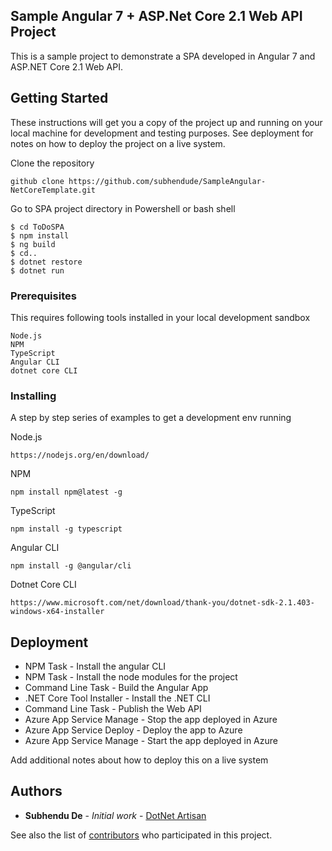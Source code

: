 ## Sample Angular 7  + ASP.Net Core 2.1 Web API Project

This is a sample project to demonstrate a SPA developed in Angular 7 and ASP.NET Core 2.1 Web API.

## Getting Started

These instructions will get you a copy of the project up and running on your local machine for development and testing purposes. See deployment for notes on how to deploy the project on a live system.

Clone the repository

```
github clone https://github.com/subhendude/SampleAngular-NetCoreTemplate.git
```

Go to SPA project directory in Powershell or bash shell

```
$ cd ToDoSPA
$ npm install
$ ng build
$ cd..
$ dotnet restore
$ dotnet run
```

### Prerequisites

This requires following tools installed in your local development sandbox

```
Node.js
NPM
TypeScript
Angular CLI
dotnet core CLI
```

### Installing

A step by step series of examples to get a development env running

Node.js

```
https://nodejs.org/en/download/
```

NPM

```
npm install npm@latest -g
```

TypeScript

```
npm install -g typescript
```

Angular CLI

```
npm install -g @angular/cli
```

Dotnet Core CLI

```
https://www.microsoft.com/net/download/thank-you/dotnet-sdk-2.1.403-windows-x64-installer
```

## Deployment

* NPM Task - Install the angular CLI
* NPM Task - Install the node modules for the project
* Command Line Task - Build the Angular App
* .NET Core Tool Installer - Install the .NET CLI
* Command Line Task - Publish the Web API
* Azure App Service Manage - Stop the app deployed in Azure
* Azure App Service Deploy - Deploy the app to Azure
* Azure App Service Manage - Start the app deployed in Azure

Add additional notes about how to deploy this on a live system

## Authors

* **Subhendu De** - *Initial work* - [DotNet Artisan](http://dotnetartisan.in/)

See also the list of [contributors](https://github.com/subhendude/SampleAngular-NetCoreTemplate/contributors) who participated in this project.
